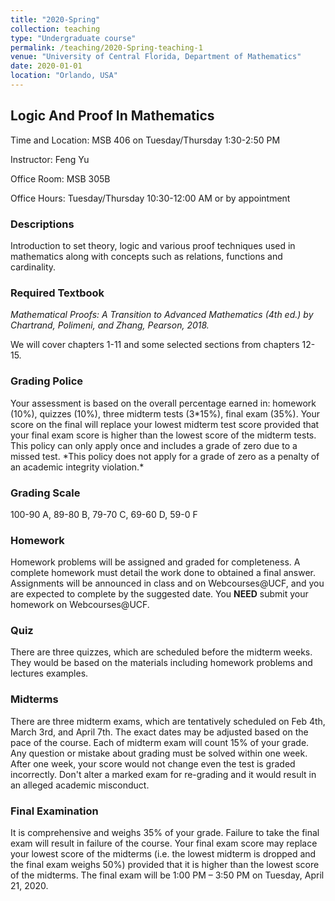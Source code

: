 ```yaml
---
title: "2020-Spring"
collection: teaching
type: "Undergraduate course"
permalink: /teaching/2020-Spring-teaching-1
venue: "University of Central Florida, Department of Mathematics"
date: 2020-01-01
location: "Orlando, USA"
---
```


## Logic And Proof In Mathematics

Time and Location: MSB 406 on Tuesday/Thursday 1:30-2:50 PM

Instructor: Feng Yu

Office Room: MSB 305B

Office Hours: Tuesday/Thursday 10:30-12:00 AM or by appointment

### Descriptions

Introduction to set theory, logic and various proof techniques used in mathematics along with concepts such as relations, functions and cardinality.

### Required Textbook

_Mathematical Proofs: A Transition to Advanced Mathematics (4th ed.) by Chartrand, Polimeni, and Zhang, Pearson, 2018._

We will cover chapters 1-11 and some selected sections from chapters 12-15.

### Grading Police

Your assessment is based on the overall percentage earned in: homework (10\%), quizzes (10\%), three midterm tests (3*15\%), final exam (35\%). Your score on the final will replace your lowest midterm test score provided that your final exam score is higher than the lowest score of the midterm tests. This policy can only apply once and includes a grade of zero due to a missed test. *This policy does not apply for a grade of zero as a penalty of an academic integrity violation.\*

### Grading Scale

100-90 A, 89-80 B, 79-70 C, 69-60 D, 59-0 F

### Homework

Homework problems will be assigned and graded for completeness. A complete homework must detail the work done to obtained a final answer. Assignments will be announced in class and on Webcourses@UCF, and you are expected to complete by the suggested date. You **NEED** submit your homework on Webcourses@UCF.

### Quiz

There are three quizzes, which are scheduled before the midterm weeks. They would be based on the materials including homework problems and lectures examples.

### Midterms

There are three midterm exams, which are tentatively scheduled on Feb 4th, March 3rd, and April 7th. The exact dates may be adjusted based on the pace of the course. Each of midterm exam will count 15\% of your grade. Any question or mistake about grading must be solved within one week. After one week, your score would not change even the test is graded incorrectly. Don't alter a marked exam for re-grading and it would result in an alleged academic misconduct.

### Final Examination

It is comprehensive and weighs 35\% of your grade. Failure to take the final exam will result in failure of the course. Your final exam score may replace your lowest score of the midterms (i.e. the lowest midterm is dropped and the final exam weighs 50\%) provided that it is higher than the lowest score of the midterms. The final exam will be 1:00 PM – 3:50 PM on Tuesday, April 21, 2020.
